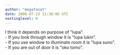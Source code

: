 ```yaml
---
author: "megafanat"
date: 2008-07-23 11:38:06 UTC
nestinglevel: 9
---
```

I think it depends on purpose of "lupa".  
\- If you look through window it is "lupa lukin".  
\- If you use window to illuminate room it is "lupa suno".  
\- If you are out of door it is "oko tomo".